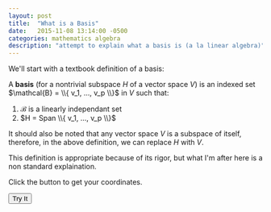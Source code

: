 ```yaml
---
layout: post
title:  "What is a Basis"
date:   2015-11-08 13:14:00 -0500
categories: mathematics algebra
description: "attempt to explain what a basis is (a la linear algebra)"
---
```


We'll start with a textbook definition of a basis:

A **basis** (for a nontrivial subspace $H$ of a vector space $V$) is an
indexed set $\mathcal{B} = \\{ v_1, ..., v_p \\}$ in $V$ such that:

1. $\mathcal{B}$ is a linearly independant set
2. $H = Span \\{ v_1, ..., v_p \\}$

It should also be noted that any vector space $V$ is a subspace of itself, therefore,
in the above definition, we can replace $H$ with $V$.

This definition is appropriate because of its rigor, but what I'm after here is
a non standard explaination.

<div>
<p>Click the button to get your coordinates.</p>

<button onclick="getLocation()">Try It</button>

<p id="demo"></p>
</div>


<script>
var x = document.getElementById("demo");
function getLocation() {
    if (navigator.geolocation) {
        navigator.geolocation.getCurrentPosition(showPosition);
    } else {
        x.innerHTML = "Geolocation is not supported by this browser.";
    }
}
function showPosition(position) {
    x.innerHTML = "Latitude: " + position.coords.latitude + 
    "<br>Longitude: " + position.coords.longitude; 
}
</script>
